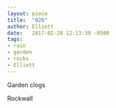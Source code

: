 ```yaml
---
layout: piece
title:  "026"
author: Elliott
date:   2017-02-28 12:13:39 -0500
tags:
- rain
- garden
- rocks
- Elliott
---
```

Garden clogs

Rockwall
